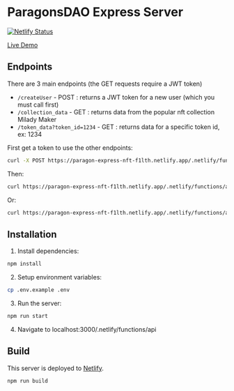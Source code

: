 # ParagonsDAO Express Server

[![Netlify Status](https://api.netlify.com/api/v1/badges/c15a0031-6cd1-455e-8498-960b85e08232/deploy-status)](https://paragon-express-nft-f1lth.netlify.app/.netlify/functions/api)

[Live Demo](https://paragon-express-nft-f1lth.netlify.app/.netlify/functions/api)

## Endpoints
There are 3 main endpoints (the GET requests require a JWT token) 
- `/createUser` - POST : returns a JWT token for a new user (which you must call first)
- `/collection_data` - GET : returns data from the popular nft collection Milady Maker
- `/token_data?token_id=1234` - GET : returns data for a specific token id, ex: 1234
  
First get a token to use the other endpoints:
```bash 
curl -X POST https://paragon-express-nft-f1lth.netlify.app/.netlify/functions/api/createUser -H "Content-Type: application/json" -d '{"username": "paragon_admin"}'
```
Then: 
```bash
curl https://paragon-express-nft-f1lth.netlify.app/.netlify/functions/api/collection_data --Header 'Authorization: Bearer JWT_TOKEN'
```

Or: 
```bash
curl https://paragon-express-nft-f1lth.netlify.app/.netlify/functions/api/token_data?token_id=4200 --Header 'Authorization: Bearer JWT_TOKEN'
```

## Installation

1. Install dependencies:

```bash
npm install
```

2. Setup environment variables:

```bash
cp .env.example .env
```

3. Run the server:

```bash
npm run start
```

4. Navigate to localhost:3000/.netlify/functions/api

## Build

This server is deployed to [Netlify](https://paragon-express-nft-f1lth.netlify.app/.netlify/functions/api).
```bash
npm run build
```